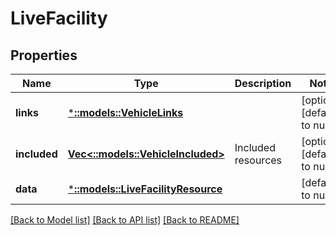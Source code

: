 # LiveFacility

## Properties
Name | Type | Description | Notes
------------ | ------------- | ------------- | -------------
**links** | [***::models::VehicleLinks**](Vehicle_links.md) |  | [optional] [default to null]
**included** | [**Vec<::models::VehicleIncluded>**](Vehicle_included.md) | Included resources | [optional] [default to null]
**data** | [***::models::LiveFacilityResource**](LiveFacilityResource.md) |  | [default to null]

[[Back to Model list]](../README.md#documentation-for-models) [[Back to API list]](../README.md#documentation-for-api-endpoints) [[Back to README]](../README.md)


